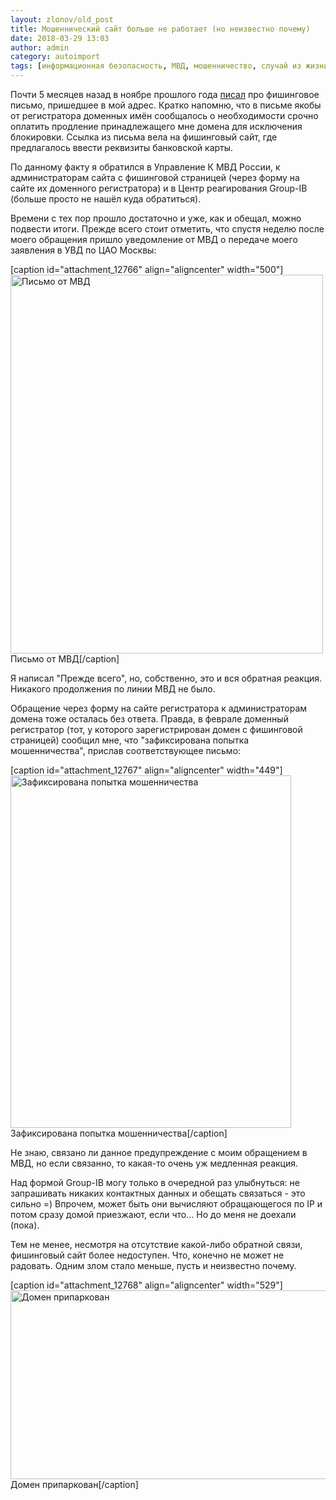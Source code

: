 ```yaml
---
layout: zlonov/old_post
title: Мошеннический сайт больше не работает (но неизвестно почему)
date: 2018-03-29 13:03
author: admin
category: autoimport
tags: [информационная безопасность, МВД, мошенничество, случай из жизни, фишинг]
---
```

Почти 5 месяцев назад в ноябре прошлого года <a href="https://zlonov.ru/2017/11/phishing-complaint/">писал</a> про фишинговое письмо, пришедшее в мой адрес. Кратко напомню, что в письме якобы от регистратора доменных имён сообщалось о необходимости срочно оплатить продление принадлежащего мне домена для исключения блокировки. Ссылка из письма вела на фишинговый сайт, где предлагалось ввести реквизиты банковской карты.

По данному факту я обратился в Управление К МВД России, к администраторам сайта с фишинговой страницей (через форму на сайте их доменного регистратора) и в Центр реагирования Group-IB (больше просто не нашёл куда обратиться).

Времени с тех пор прошло достаточно и уже, как и обещал, можно подвести итоги. Прежде всего стоит отметить, что спустя неделю после моего обращения пришло уведомление от МВД о передаче моего заявления в УВД по ЦАО Москвы:

[caption id="attachment_12766" align="aligncenter" width="500"]<a href="/assets/uploads/Письмо-от-МВД.jpeg"><img class=" wp-image-12766" src="/assets/uploads/Письмо-от-МВД-844x1024.jpeg" alt="Письмо от МВД" width="500" height="606" /></a> Письмо от МВД[/caption]

Я написал "Прежде всего", но, собственно, это и вся обратная реакция. Никакого продолжения по линии МВД не было.

Обращение через форму на сайте регистратора к администраторам домена тоже осталась без ответа. Правда, в феврале доменный регистратор (тот, у которого зарегистрирован домен с фишинговой страницей) сообщил мне, что "зафиксирована попытка мошенничества", прислав соответствующее письмо:

[caption id="attachment_12767" align="aligncenter" width="449"]<a href="/assets/uploads/Зафиксирована-попытка-мошенничества.png"><img class=" wp-image-12767" src="/assets/uploads/Зафиксирована-попытка-мошенничества-815x1024.png" alt="Зафиксирована попытка мошенничества" width="449" height="564" /></a> Зафиксирована попытка мошенничества[/caption]

Не знаю, связано ли данное предупреждение с моим обращением в МВД, но если связанно, то какая-то очень уж медленная реакция.

Над формой Group-IB могу только в очередной раз улыбнуться: не запрашивать никаких контактных данных и обещать связаться - это сильно =) Впрочем, может быть они вычисляют обращающегося по IP и потом сразу домой приезжают, если что... Но до меня не доехали (пока).

Тем не менее, несмотря на отсутствие какой-либо обратной связи, фишинговый сайт более недоступен. Что, конечно не может не радовать. Одним злом стало меньше, пусть и неизвестно почему.

[caption id="attachment_12768" align="aligncenter" width="529"]<a href="/assets/uploads/Домен-припаркован.jpg"><img class=" wp-image-12768" src="/assets/uploads/Домен-припаркован-1024x584.jpg" alt="Домен припаркован" width="529" height="302" /></a> Домен припаркован[/caption]

